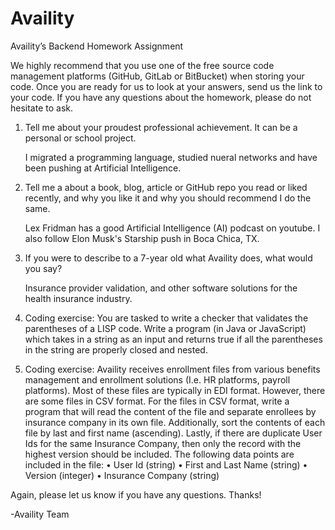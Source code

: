 # Availity
Availity’s Backend Homework Assignment

We highly recommend that you use one of the free source code management platforms (GitHub, GitLab or BitBucket) when storing your code.  Once you are ready for us to look at your answers, send us the link to your code.  If you have any questions about the homework, please do not hesitate to ask.

1.	Tell me about your proudest professional achievement.  It can be a personal or school project.  

    I migrated a programming language, studied nueral networks and have been pushing at Artificial Intelligence. 

2.	Tell me a about a book, blog, article or GitHub repo you read or liked recently, and why you like it and why you should recommend I do the same. 

    Lex Fridman has a good Artificial Intelligence (AI) podcast on youtube. I also follow Elon Musk's Starship push in Boca Chica, TX.

3.	If you were to describe to a 7-year old what Availity does, what would you say? 

    Insurance provider validation, and other software solutions for the health insurance industry.

4.	Coding exercise: You are tasked to write a checker that validates the parentheses of a LISP code.  Write a program (in Java or JavaScript) which takes in a string as an input and returns true if all the parentheses in the string are properly closed and nested.
5.	Coding exercise:  Availity receives enrollment files from various benefits management and enrollment solutions (I.e. HR platforms, payroll platforms).  Most of these files are typically in EDI format.  However, there are some files in CSV format.  For the files in CSV format, write a program that will read the content of the file and separate enrollees by insurance company in its own file. Additionally, sort the contents of each file by last and first name (ascending).  Lastly, if there are duplicate User Ids for the same Insurance Company, then only the record with the highest version should be included. The following data points are included in the file:
•	User Id (string)
•	First and Last Name (string)
•	Version (integer)
•	Insurance Company (string)

Again, please let us know if you have any questions. Thanks! 

-Availity Team 
